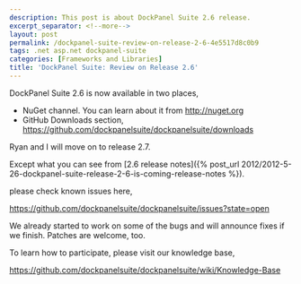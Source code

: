 ```yaml
---
description: This post is about DockPanel Suite 2.6 release.
excerpt_separator: <!--more-->
layout: post
permalink: /dockpanel-suite-review-on-release-2-6-4e5517d8c0b9
tags: .net asp.net dockpanel-suite
categories: [Frameworks and Libraries]
title: 'DockPanel Suite: Review on Release 2.6'
---
```

DockPanel Suite 2.6 is now available in two places,

- NuGet channel. You can learn about it from http://nuget.org
- GitHub Downloads section, https://github.com/dockpanelsuite/dockpanelsuite/downloads

Ryan and I will move on to release 2.7.

<!--more-->

Except what you can see from [2.6 release notes]({% post_url 2012/2012-5-26-dockpanel-suite-release-2-6-is-coming-release-notes %}).

please check known issues here,

https://github.com/dockpanelsuite/dockpanelsuite/issues?state=open

We already started to work on some of the bugs and will announce fixes if we finish. Patches are welcome, too.

To learn how to participate, please visit our knowledge base,

https://github.com/dockpanelsuite/dockpanelsuite/wiki/Knowledge-Base
